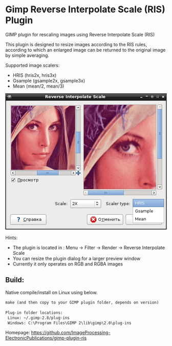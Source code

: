 Gimp Reverse Interpolate Scale (RIS) Plugin
===========

GIMP plugin for rescaling images using Reverse Interpolate Scale (RIS)

This plugin is designed to resize images according to the RIS rules, according to which an enlarged image can be returned to the original image by simple averaging.

Supported image scalers:
 * HRIS (hris2x, hris3x)
 * Gsample (gsample2x, gsample3x)
 * Mean (mean/2, mean/3)

![GIMP Image Editor using Reverse Interpolate Scale (RIS)](images/gimp-plugin-ris.png)


Hints:
 * The plugin is located in : Menu -> Filter -> Render -> Reverse Interpolate Scale
 * You can resize the plugin dialog for a larger preview window
 * Currently it only operates on RGB and RGBA images


## Build:

Native compile/install on Linux using below.

```
make (and then copy to your GIMP plugin folder, depends on version)

Plug-in folder locations:
 Linux: ~/.gimp-2.8/plug-ins
 Windows: C:\Program Files\GIMP 2\lib\gimp\2.0\plug-ins

```

Homepage: https://github.com/ImageProcessing-ElectronicPublications/gimp-plugin-ris
